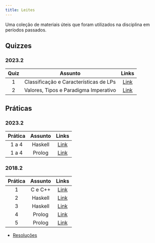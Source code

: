 ```yaml
---
title: Leites
---
```


Uma coleção de materiais úteis que foram utilizados na disciplina em períodos passados.

## Quizzes

### 2023.2
**Quiz** | **Assunto** | **Links**  |
:---: | :---:| :---: |
1 | Classificação e Características de LPs | [Link](https://drive.google.com/file/d/1G6ZdDjtEgML8GqX-nqTgV37J2xbC2qWh/view?usp=sharing) |
2 | Valores, Tipos e Paradigma Imperativo | [Link](https://drive.google.com/file/d/1D3KuREBvpALDWc3SIbwSkG3shP-0eDSM/view?usp=sharing) |

## Práticas

### 2023.2
**Prática** | **Assunto** | **Links**  |
:---: | :---:| :---: |
1 a 4 | Haskell | [Link](https://drive.google.com/file/d/17BUcPxi-JhtXrBGkU8woC42NVQuMPOIS/view?usp=sharing) |
1 a 4 | Prolog | [Link](https://drive.google.com/file/d/1vMJ08sdEPTsgIDMJtA3bYogtcrDfXwWR/view?usp=sharing) |

### 2018.2
**Prática** | **Assunto** | **Links**  |
:---: | :---:| :---: |
1 | C e C++ | [Link](https://drive.google.com/open?id=1v0lIXJZzkhLciJv64G7T9QjG5urFhAFh) |
2 | Haskell | [Link](https://drive.google.com/open?id=1kcLeeV0yntV9jZ8SSuMBKVw22123eNE_) |
3 | Haskell | [Link](https://drive.google.com/open?id=1VHbmbexQNp7WV8yS3U196ZoCejJip3gq) |
4 | Prolog | [Link](https://drive.google.com/open?id=18QfPkarln9CIDaNG5TI-IMrpt8f5Ogzm) |
5 | Prolog | [Link](https://drive.google.com/open?id=1a2AvPqsBmEEZ3AO8MpyxmZIFrMLFd7Hy) |
- [Resoluções](https://github.com/LukeHxH/praticasPLP)
